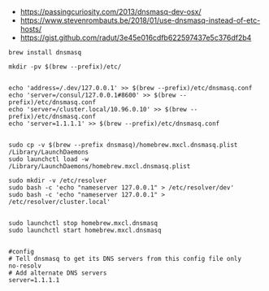 * https://passingcuriosity.com/2013/dnsmasq-dev-osx/
* https://www.stevenrombauts.be/2018/01/use-dnsmasq-instead-of-etc-hosts/
* https://gist.github.com/radut/3e45e016cdfb622597437e5c376df2b4


```
brew install dnsmasq

mkdir -pv $(brew --prefix)/etc/


echo 'address=/.dev/127.0.0.1' >> $(brew --prefix)/etc/dnsmasq.conf
echo 'server=/consul/127.0.0.1#8600' >> $(brew --prefix)/etc/dnsmasq.conf
echo 'server=/cluster.local/10.96.0.10' >> $(brew --prefix)/etc/dnsmasq.conf
echo 'server=1.1.1.1' >> $(brew --prefix)/etc/dnsmasq.conf


sudo cp -v $(brew --prefix dnsmasq)/homebrew.mxcl.dnsmasq.plist /Library/LaunchDaemons
sudo launchctl load -w /Library/LaunchDaemons/homebrew.mxcl.dnsmasq.plist

sudo mkdir -v /etc/resolver
sudo bash -c 'echo "nameserver 127.0.0.1" > /etc/resolver/dev'
sudo bash -c 'echo "nameserver 127.0.0.1" > /etc/resolver/cluster.local'


sudo launchctl stop homebrew.mxcl.dnsmasq
sudo launchctl start homebrew.mxcl.dnsmasq


#config 
# Tell dnsmasq to get its DNS servers from this config file only
no-resolv
# Add alternate DNS servers
server=1.1.1.1



```
